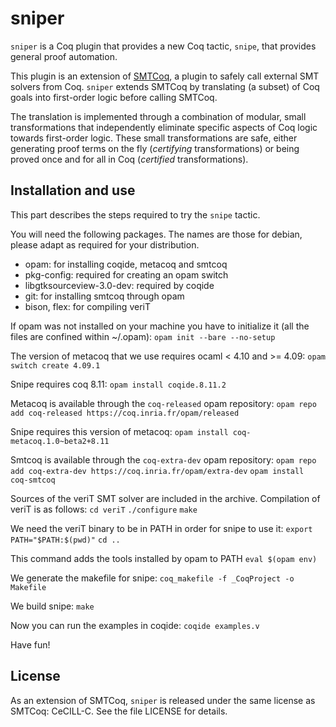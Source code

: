# sniper

`sniper` is a Coq plugin that provides a new Coq tactic, `snipe`, that
provides general proof automation.

This plugin is an extension of [SMTCoq](https://smtcoq.github.io), a
plugin to safely call external SMT solvers from Coq. `sniper` extends
SMTCoq by translating (a subset) of Coq goals into first-order logic
before calling SMTCoq.

The translation is implemented through a combination of modular, small
transformations that independently eliminate specific aspects of Coq
logic towards first-order logic. These small transformations are safe,
either generating proof terms on the fly (*certifying* transformations)
or being proved once and for all in Coq (*certified* transformations).


## Installation and use

This part describes the steps required to try the `snipe` tactic.

You will need the following packages. The names are those for debian, please adapt as required for your distribution.
- opam: for installing coqide, metacoq and smtcoq
- pkg-config: required for creating an opam switch
- libgtksourceview-3.0-dev: required by coqide
- git: for installing smtcoq through opam
- bison, flex: for compiling veriT

If opam was not installed on your machine you have to initialize it (all the files are confined within ~/.opam):
`opam init --bare --no-setup`

The version of metacoq that we use requires ocaml < 4.10 and >= 4.09:
`opam switch create 4.09.1`

Snipe requires coq 8.11:
`opam install coqide.8.11.2`

Metacoq is available through the `coq-released` opam repository:
`opam repo add coq-released https://coq.inria.fr/opam/released`

Snipe requires this version of metacoq:
`opam install coq-metacoq.1.0~beta2+8.11`

Smtcoq is available through the `coq-extra-dev` opam repository:
`opam repo add coq-extra-dev https://coq.inria.fr/opam/extra-dev`
`opam install coq-smtcoq`

Sources of the veriT SMT solver are included in the archive. Compilation of veriT is as follows:
`cd veriT`
`./configure`
`make`

We need the veriT binary to be in PATH in order for snipe to use it:
`export PATH="$PATH:$(pwd)"`
`cd ..`

This command adds the tools installed by opam to PATH
`eval $(opam env)`

We generate the makefile for snipe:
`coq_makefile -f _CoqProject -o Makefile`

We build snipe:
`make`

Now you can run the examples in coqide:
`coqide examples.v`

Have fun!


## License
As an extension of SMTCoq, `sniper` is released under the same license
as SMTCoq: CeCILL-C. See the file LICENSE for details.
